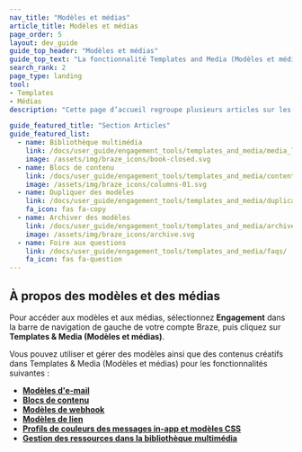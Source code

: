 ```yaml
---
nav_title: "Modèles et médias"
article_title: Modèles et médias
page_order: 5
layout: dev_guide
guide_top_header: "Modèles et médias"
guide_top_text: "La fonctionnalité Templates and Media (Modèles et médias) de Braze vous permet de gérer des modèles et de télécharger des images pour vos messages dans un seul emplacement centralisé. Vous pouvez également utiliser cette fonction pour consolider et organiser vos modèles sur votre tableau de bord afin qu’ils soient visuellement cohérents."
search_rank: 2
page_type: landing
tool: 
- Templates
- Médias
description: "Cette page d’accueil regroupe plusieurs articles sur les modèles et médias. Vous trouverez ici des ressources sur la bibliothèque multimédia et vous aider à gérer vos modèles, à télécharger des images, à créer des blocs de contenu, etc."

guide_featured_title: "Section Articles"
guide_featured_list:
  - name: Bibliothèque multimédia
    link: /docs/user_guide/engagement_tools/templates_and_media/media_library/
    image: /assets/img/braze_icons/book-closed.svg
  - name: Blocs de contenu
    link: /docs/user_guide/engagement_tools/templates_and_media/content_blocks/
    image: /assets/img/braze_icons/columns-01.svg
  - name: Dupliquer des modèles
    link: /docs/user_guide/engagement_tools/templates_and_media/duplicate/
    fa_icon: fas fa-copy
  - name: Archiver des modèles
    link: /docs/user_guide/engagement_tools/templates_and_media/archive/
    image: /assets/img/braze_icons/archive.svg
  - name: Foire aux questions
    link: /docs/user_guide/engagement_tools/templates_and_media/faqs/
    fa_icon: fas fa-question
---
```


## À propos des modèles et des médias

Pour accéder aux modèles et aux médias, sélectionnez **Engagement** dans la barre de navigation de gauche de votre compte Braze, puis cliquez sur **Templates & Media (Modèles et médias)**. 

Vous pouvez utiliser et gérer des modèles ainsi que des contenus créatifs dans Templates & Media (Modèles et médias) pour les fonctionnalités suivantes :

- **[Modèles d'e-mail][2]**
- **[Blocs de contenu][7]**
- **[Modèles de webhook][3]**
- **[Modèles de lien][6]**
- **[Profils de couleurs des messages in-app et modèles CSS][4]**
- **[Gestion des ressources dans la bibliothèque multimédia][5]**
<br><br><br>

[2]: {{site.baseurl}}/user_guide/message_building_by_channel/email/creating_an_email_template/#creating-an-email-template
[3]: {{site.baseurl}}/user_guide/message_building_by_channel/webhooks/webhook_template/#creating-a-webhook-template
[4]: {{site.baseurl}}/user_guide/message_building_by_channel/in-app_messages/customize/#color-profile
[5]: {{site.baseurl}}/user_guide/engagement_tools/templates_and_media/media_library/#media-library
[6]: {{site.baseurl}}/user_guide/message_building_by_channel/email/link_templates/#link-templates
[7]: {{site.baseurl}}/user_guide/engagement_tools/templates_and_media/content_blocks/
